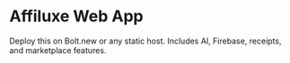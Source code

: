 # Affiluxe Web App

Deploy this on Bolt.new or any static host.
Includes AI, Firebase, receipts, and marketplace features.